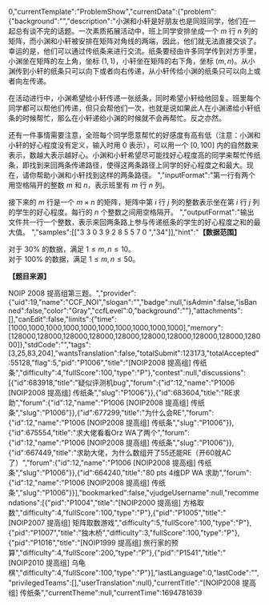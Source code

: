 0,"currentTemplate":"ProblemShow","currentData":{"problem":{"background":"","description":"小渊和小轩是好朋友也是同班同学，他们在一起总有谈不完的话题。一次素质拓展活动中，班上同学安排坐成一个 $m$ 行 $n$ 列的矩阵，而小渊和小轩被安排在矩阵对角线的两端，因此，他们就无法直接交谈了。幸运的是，他们可以通过传纸条来进行交流。纸条要经由许多同学传到对方手里，小渊坐在矩阵的左上角，坐标 $(1,1)$，小轩坐在矩阵的右下角，坐标 $(m,n)$。从小渊传到小轩的纸条只可以向下或者向右传递，从小轩传给小渊的纸条只可以向上或者向左传递。

在活动进行中，小渊希望给小轩传递一张纸条，同时希望小轩给他回复。班里每个同学都可以帮他们传递，但只会帮他们一次，也就是说如果此人在小渊递给小轩纸条的时候帮忙，那么在小轩递给小渊的时候就不会再帮忙。反之亦然。

还有一件事情需要注意，全班每个同学愿意帮忙的好感度有高有低（注意：小渊和小轩的好心程度没有定义，输入时用 $0$ 表示），可以用一个 $[0,100]$ 内的自然数来表示，数越大表示越好心。小渊和小轩希望尽可能找好心程度高的同学来帮忙传纸条，即找到来回两条传递路径，使得这两条路径上同学的好心程度之和最大。现在，请你帮助小渊和小轩找到这样的两条路径。
","inputFormat":"第一行有两个用空格隔开的整数 $m$ 和 $n$，表示班里有 $m$ 行 $n$ 列。

接下来的 $m$ 行是一个 $m \times n$ 的矩阵，矩阵中第 $i$ 行 $j$ 列的整数表示坐在第 $i$ 行 $j$ 列的学生的好心程度。每行的 $n$ 个整数之间用空格隔开。
","outputFormat":"输出文件共一行一个整数，表示来回两条路上参与传递纸条的学生的好心程度之和的最大值。
","samples":[["3 3
0 3 9
2 8 5
5 7 0
","34"]],"hint":"**【数据范围】**

对于 $30\%$ 的数据，满足 $1 \le m,n \le 10$。  
对于 $100\%$ 的数据，满足 $1 \le m,n \le 50$。

**【题目来源】**

NOIP 2008 提高组第三题。","provider":{"uid":19,"name":"CCF_NOI","slogan":"","badge":null,"isAdmin":false,"isBanned":false,"color":"Gray","ccfLevel":0,"background":""},"attachments":[],"canEdit":false,"limits":{"time":[1000,1000,1000,1000,1000,1000,1000,1000,1000,1000],"memory":[128000,128000,128000,128000,128000,128000,128000,128000,128000,128000]},"stdCode":"","tags":[3,25,83,204],"wantsTranslation":false,"totalSubmit":123173,"totalAccepted":55128,"flag":5,"pid":"P1006","title":"[NOIP2008 提高组] 传纸条","difficulty":4,"fullScore":100,"type":"P"},"contest":null,"discussions":[{"id":683918,"title":"疑似评测机bug","forum":{"id":12,"name":"P1006 [NOIP2008 提高组] 传纸条","slug":"P1006"}},{"id":683604,"title":"RE求助","forum":{"id":12,"name":"P1006 [NOIP2008 提高组] 传纸条","slug":"P1006"}},{"id":677299,"title":"为什么会RE","forum":{"id":12,"name":"P1006 [NOIP2008 提高组] 传纸条","slug":"P1006"}},{"id":675554,"title":"求大佬看看Orz WA了两个","forum":{"id":12,"name":"P1006 [NOIP2008 提高组] 传纸条","slug":"P1006"}},{"id":667449,"title":"求助大佬，为什么数组开了55还能RE（开60就AC了）","forum":{"id":12,"name":"P1006 [NOIP2008 提高组] 传纸条","slug":"P1006"}},{"id":664240,"title":"80 pts 4维DP WA 求助","forum":{"id":12,"name":"P1006 [NOIP2008 提高组] 传纸条","slug":"P1006"}}],"bookmarked":false,"vjudgeUsername":null,"recommendations":[{"pid":"P1004","title":"[NOIP2000 提高组] 方格取数","difficulty":4,"fullScore":100,"type":"P"},{"pid":"P1005","title":"[NOIP2007 提高组] 矩阵取数游戏","difficulty":5,"fullScore":100,"type":"P"},{"pid":"P1007","title":"独木桥","difficulty":3,"fullScore":100,"type":"P"},{"pid":"P1016","title":"[NOIP1999 提高组] 旅行家的预算","difficulty":4,"fullScore":200,"type":"P"},{"pid":"P1541","title":"[NOIP2010 提高组] 乌龟棋","difficulty":4,"fullScore":100,"type":"P"}],"lastLanguage":0,"lastCode":"","privilegedTeams":[],"userTranslation":null},"currentTitle":"[NOIP2008 提高组] 传纸条","currentTheme":null,"currentTime":1694781639